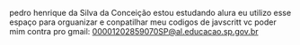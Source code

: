 pedro henrique da Silva da Conceição 
estou estudando alura
eu utilizo esse espaço para orguanizar e conpatilhar meu codigos de javscritt
vc poder mim contra pro gmail: 00001202859070SP@al.educacao.sp.gov.br
